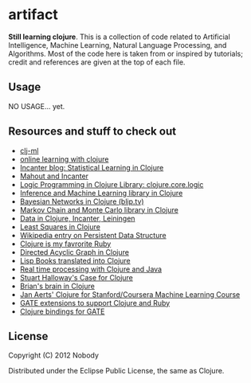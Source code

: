 # artifact

**Still learning clojure**. This is a collection of code related to Artificial Intelligence, Machine Learning, Natural Language Processing, and Algorithms. Most of the code here is taken from or inspired by tutorials; credit and references are given at the top of each file.

## Usage

NO USAGE... yet.


## Resources and stuff to check out
* [clj-ml](http://antoniogarrote.github.com/clj-ml/index.html)
* [online learning with clojure](http://mark.reid.name/sap/online-learning-in-clojure.html)
* [Incanter blog: Statistical Learning in Clojure](http://data-sorcery.org/category/machine-learning/)
* [Mahout and Incanter](http://antoniogarrote.wordpress.com/2011/05/08/visualizing-mahouts-output-with-clojure-and-incanter/)
* [Logic Programming in Clojure Library: clojure.core.logic](https://github.com/clojure/core.logic/)
* [Inference and Machine Learning library in Clojure](https://github.com/aria42/infer)
* [Bayesian Networks in Clojure (blip.tv)](http://blip.tv/clojure/chas-emerick-modeling-the-world-probabilistically-using-bayesian-networks-in-clojure-5961126)
* [Markov Chain and Monte Carlo library in Clojure](https://github.com/farr/mcmc-clojure)
* [Data in Clojure, Incanter, Leiningen](http://rhnh.net/2011/08/02/exploring-data-with-clojure-incanter-and-leiningen)
* [Least Squares in Clojure](http://patterngazer.blogspot.com/2011/11/where-i-regress-with-my-clojure-thanks.html)
* [Wikipedia entry on Persistent Data Structure](http://en.wikipedia.org/wiki/Persistent_data_structure)
* [Clojure is my favrorite Ruby](http://www.youtube.com/watch?v=PCdEbUBk6a0)
* [Directed Acyclic Graph in Clojure](https://gist.github.com/3111539)
* [Lisp Books translated into Clojure](http://juliangamble.com/blog/2012/07/13/amazing-lisp-books-living-again-in-clojure/)
* [Real time processing with Clojure and Java](https://github.com/nathanmarz/storm)
* [Stuart Halloway's Case for Clojure](http://thinkrelevance.com/blog/2009/10/19/the-case-for-clojure)
* [Brian's brain in Clojure](http://www.bestinclass.dk/index.clj/2009/10/brians-functional-brain.html)
* [Jan Aerts' Clojure for Stanford/Coursera Machine Learning Course](https://github.com/jandot/stanford-ml-class)
* [GATE extensions to support Clojure and Ruby](https://github.com/tokenmill/JVMLanguages-GATE)
* [Clojure bindings for GATE](https://github.com/zmedelis/clojure-libs/tree/master/gate)

## License

Copyright (C) 2012 Nobody

Distributed under the Eclipse Public License, the same as Clojure.
